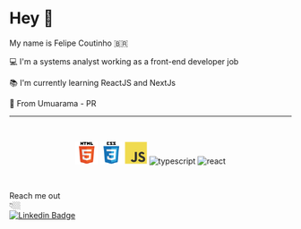 
# Hey 👋

My name is Felipe Coutinho 🇧🇷

 💻 I'm a systems analyst working as a front-end developer job

📚 I'm currently learning ReactJS and NextJs

📍 From Umuarama - PR

---
&nbsp;
<p align="center"> 
	<img src="https://raw.githubusercontent.com/devicons/devicon/master/icons/html5/html5-original-wordmark.svg" alt="html5" width="40" height="40"/>
	<img src="https://raw.githubusercontent.com/devicons/devicon/master/icons/css3/css3-original-wordmark.svg" alt="css3" width="40" height="40"/>
	<img src="https://raw.githubusercontent.com/devicons/devicon/master/icons/javascript/javascript-original.svg" alt="javascript" width="40" height="40"/>
	<img src="https://www.vectorlogo.zone/logos/typescriptlang/typescriptlang-icon.svg" alt="typescript" width="40" height="40"/>
	<img src="https://www.vectorlogo.zone/logos/reactjs/reactjs-icon.svg" alt="react" width="40" height="40"/>
</p>
&nbsp;

Reach me out
<br>
👇🏼
<br>
[![Linkedin Badge](https://img.shields.io/badge/-LinkedIn-blue?style=flat-square&logo=Linkedin&logoColor=white&link=https://www.linkedin.com/in/felipecoutinho04/)](https://www.linkedin.com/in/felipecoutinho04/)
